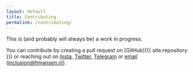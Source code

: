 ```yaml
---
layout: default
title: Contributing
permalink: /contributing/
---
```


This is (and probably will always be) a work in progress.

You can contribute by creating a pull request on [GitHub]({{ site.repository }}) or reaching out on [Insta](https://www.instagram.com/fmjansennl/), [Twitter](https://twitter.com/fmjansen), [Telegram](https://telegram.me/fmjansen) or [email](mailto:inclusion@fmjansen.nl) (inclusion@fmjansen.nl).

